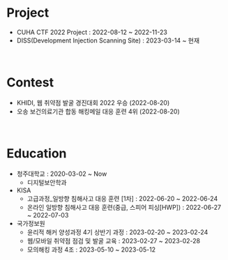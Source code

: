 # Project

- CUHA CTF 2022 Project : 2022-08-12 ~ 2022-11-23
- DISS(Development Injection Scanning Site) : 2023-03-14 ~ 현재

<br>

# Contest

- KHIDI, 웹 취약점 발굴 경진대회 2022 우승 (2022-08-20)
- 오송 보건의료기관 합동 해킹메일 대응 훈련 4위 (2022-08-20)

<br>

# Education

- 청주대학교 : 2020-03-02 ~ Now
  - 디지털보안학과
- KISA
  - 고급과정_일방향 침해사고 대응 훈련 \[1차] : 2022-06-20 ~ 2022-06-24
  - 온라인 일방향 침해사고 대응 훈련(중급, 스피어 피싱\[HWP]) : 2022-06-27 ~ 2022-07-03
- 국가정보원
  - 윤리적 해커 양성과정 4기 상반기 과정 : 2023-02-20 ~ 2023-02-24
  - 웹/모바일 취약점 점검 및 발굴 교육 : 2023-02-27 ~ 2023-02-28
  - 모의해킹 과정 4조 : 2023-05-10 ~ 2023-05-12
